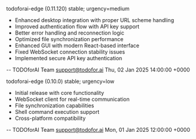 todoforai-edge (0.11.120) stable; urgency=medium

  * Enhanced desktop integration with proper URL scheme handling
  * Improved authentication flow with API key support
  * Better error handling and reconnection logic
  * Optimized file synchronization performance
  * Enhanced GUI with modern React-based interface
  * Fixed WebSocket connection stability issues
  * Implemented secure API key authentication

 -- TODOforAI Team <support@todofor.ai>  Thu, 02 Jan 2025 14:00:00 +0000

todoforai-edge (0.10.0) stable; urgency=low

  * Initial release with core functionality
  * WebSocket client for real-time communication
  * File synchronization capabilities
  * Shell command execution support
  * Cross-platform compatibility

 -- TODOforAI Team <support@todofor.ai>  Mon, 01 Jan 2025 12:00:00 +0000